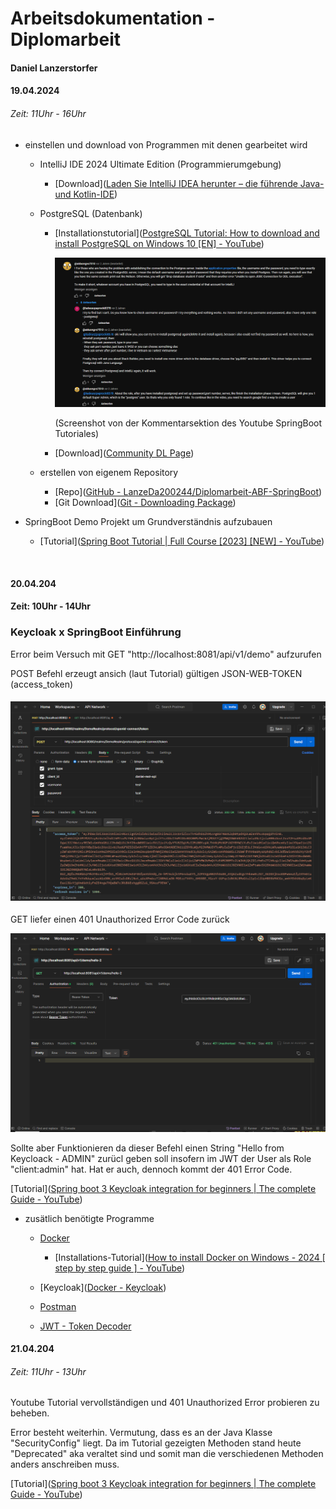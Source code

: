 # Arbeitsdokumentation - Diplomarbeit

#### Daniel Lanzerstorfer

#### 19.04.2024

###### Zeit:  11Uhr - 16Uhr

- einstellen und download von  Programmen mit denen gearbeitet wird
  
  - IntelliJ IDE 2024 Ultimate Edition (Programmierumgebung)
    
    - [Download]([Laden Sie IntelliJ IDEA herunter – die führende Java- und Kotlin-IDE](https://www.jetbrains.com/de-de/idea/download/?section=windows))
  
  - PostgreSQL (Datenbank)
    
    - [Installationstutorial]([PostgreSQL Tutorial: How to download and install PostgreSQL on Windows 10 [EN] - YouTube](https://www.youtube.com/watch?v=SPab5WhO18g))
      
      ![](../img/KommentarPostgreSQL.PNG)
      
      (Screenshot von der Kommentarsektion des Youtube SpringBoot Tutoriales)
    
    - [Download]([Community DL Page](https://www.enterprisedb.com/downloads/postgres-postgresql-downloads))
  
  - erstellen von eigenem Repository
    
    - [Repo]([GitHub - LanzeDa200244/Diplomarbeit-ABF-SpringBoot](https://github.com/LanzeDa200244/Diplomarbeit-ABF-SpringBoot))
    - [Git Download]([Git - Downloading Package](https://git-scm.com/download/win))

- SpringBoot Demo Projekt um Grundverständnis aufzubauen
  
  - [Tutorial]([Spring Boot Tutorial | Full Course [2023] [NEW] - YouTube](https://www.youtube.com/watch?v=9SGDpanrc8U))
    
       

#### 20.04.204

#### Zeit: 10Uhr - 14Uhr

### **Keycloak x SpringBoot Einführung**

Error beim Versuch mit GET "http://localhost:8081/api/v1/demo" aufzurufen

POST Befehl erzeugt ansich (laut Tutorial) gültigen JSON-WEB-TOKEN (access_token)

#### ![](../img/POST-JWT.PNG)

GET liefer einen 401 Unauthorized Error Code zurück

![](..\img\GET-401Unauthorized.PNG)

Sollte aber Funktionieren da dieser Befehl einen String "Hello from Keycloack - ADMIN" zurücl geben soll insofern im JWT der User als Role "client:admin" hat. Hat er auch, dennoch kommt der 401 Error Code.

[Tutorial]([Spring boot 3 Keycloak integration for beginners | The complete Guide - YouTube](https://www.youtube.com/watch?v=vmEWywGzWbA))

- zusätlich benötigte Programme
  
  - [Docker](https://docs.docker.com/desktop/install/windows-install/)
    
    - [Installations-Tutorial]([How to install Docker on Windows - 2024 [ step by step guide ] - YouTube](https://www.youtube.com/watch?v=ZyBBv1JmnWQ))
  
  - [Keycloak]([Docker - Keycloak](https://www.keycloak.org/getting-started/getting-started-docker#_start_keycloak))
  
  - [Postman](https://www.postman.com/downloads/)
  
  - [JWT - Token Decoder](https://jwt.io)

#### 21.04.204

###### Zeit: 11Uhr - 13Uhr

Youtube Tutorial vervollständigen und 401 Unauthorized Error probieren zu beheben.

Error besteht weiterhin. Vermutung, dass es an der Java Klasse "SecurityConfig" liegt. Da im Tutorial gezeigten Methoden stand heute "Deprecated" aka veraltet sind und somit man die verschiedenen Methoden anders anschreiben muss.

[Tutorial]([Spring boot 3 Keycloak integration for beginners | The complete Guide - YouTube](https://www.youtube.com/watch?v=vmEWywGzWbA))
